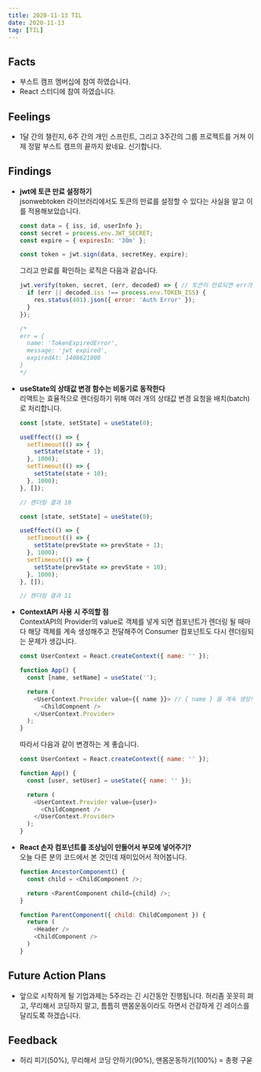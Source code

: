 ```yaml
---
title: 2020-11-13 TIL
date: 2020-11-13
tag: [TIL]
---
```


## Facts

- 부스트 캠프 멤버십에 참여 하였습니다.
- React 스터디에 참여 하였습니다.

## Feelings

- 1달 간의 챌린지, 6주 간의 개인 스프린트, 그리고 3주간의 그룹 프로젝트를 거쳐 이제 정말 부스트 캠프의 끝까지 왔네요. 신기합니다.

## Findings

- **jwt에 토큰 만료 설정하기**  
  jsonwebtoken 라이브러리에서도 토큰의 만료를 설정할 수 있다는 사실을 알고 이를 적용해보았습니다.

    ```js
    const data = { iss, id, userInfo };
    const secret = process.env.JWT_SECRET;
    const expire = { expiresIn: '30m' };

    const token = jwt.sign(data, secretKey, expire);
    ```

    그리고 만료를 확인하는 로직은 다음과 같습니다.

    ```js
    jwt.verify(token, secret, (err, decoded) => { // 토큰이 만료되면 err가 발생합니다.
      if (err || decoded.iss !== process.env.TOKEN_ISS) {
        res.status(401).json({ error: 'Auth Error' });
      }
    });

    /*
    err = {
      name: 'TokenExpiredError',
      message: 'jwt expired',
      expiredAt: 1408621000
    }
    */
    ```

- **useState의 상태값 변경 함수는 비동기로 동작한다**  
  리액트는 효율적으로 렌더링하기 위해 여러 개의 상태값 변경 요청을 배치(batch)로 처리합니다.

    ```js
    const [state, setState] = useState(0);

    useEffect(() => {
      setTimeout(() => {
        setState(state + 1);
      }, 1000);
      setTimeout(() => {
        setState(state + 10);
      }, 1000);
    }, []);

    // 렌더링 결과 10
    ```

    ```js
    const [state, setState] = useState(0);

    useEffect(() => {
      setTimeout(() => {
        setState(prevState => prevState + 1);
      }, 1000);
      setTimeout(() => {
        setState(prevState => prevState + 10);
      }, 1000);
    }, []);

    // 렌더링 결과 11
    ```

- **ContextAPI 사용 시 주의할 점**  
  ContextAPI의 Provider의 value로 객체를 넣게 되면 컴포넌트가 렌더링 될 때마다 해당 객체를 계속 생성해주고 전달해주어 Consumer 컴포넌트도 다시 렌더링되는 문제가 생깁니다.

    ```js
    const UserContext = React.createContext({ name: '' });

    function App() {
      const [name, setName] = useState('');

      return (
        <UserContext.Provider value={{ name }}> // { name } 을 계속 생성!
          <ChildCompnent />
        </UserContext.Provider>
      );
    }
    ```

    따라서 다음과 같이 변경하는 게 좋습니다.

    ```js
    const UserContext = React.createContext({ name: '' });

    function App() {
      const [user, setUser] = useState({ name: '' });

      return (
        <UserContext.Provider value={user}> 
          <ChildCompnent />
        </UserContext.Provider>
      );
    }
    ```

- **React 손자 컴포넌트를 조상님이 만들어서 부모에 넣어주기?**  
  오늘 다른 분의 코드에서 본 것인데 재미있어서 적어봅니다.

  ```js
  function AncestorComponent() {
    const child = <ChildComponent />;

    return <ParentComponent child={child} />;
  }

  function ParentComponent({ child: ChildComponent }) {
    return (
      <Header />
      <ChildComponent />
    )
  }
  ```

## Future Action Plans

- 앞으로 시작하게 될 기업과제는 5주라는 긴 시간동안 진행됩니다. 허리좀 꼿꼿히 펴고, 무리해서 코딩하지 말고, 틈틈히 맨몸운동이라도 하면서 건강하게 긴 레이스를 달리도록 하겠습니다.

## Feedback

- 허리 피기(50%), 무리해서 코딩 안하기(90%), 맨몸운동하기(100%) = 총평 구욷
